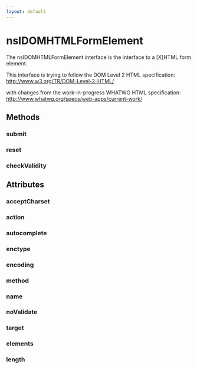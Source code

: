 ```yaml
---
layout: default
---
```


# nsIDOMHTMLFormElement #

The nsIDOMHTMLFormElement interface is the interface to a [X]HTML
form element.

This interface is trying to follow the DOM Level 2 HTML specification:
http://www.w3.org/TR/DOM-Level-2-HTML/

with changes from the work-in-progress WHATWG HTML specification:
http://www.whatwg.org/specs/web-apps/current-work/


## Methods ##

### submit ###

### reset ###

### checkValidity ###

## Attributes ##

### acceptCharset ###

### action ###

### autocomplete ###

### enctype ###

### encoding ###

### method ###

### name ###

### noValidate ###

### target ###

### elements ###

### length ###
